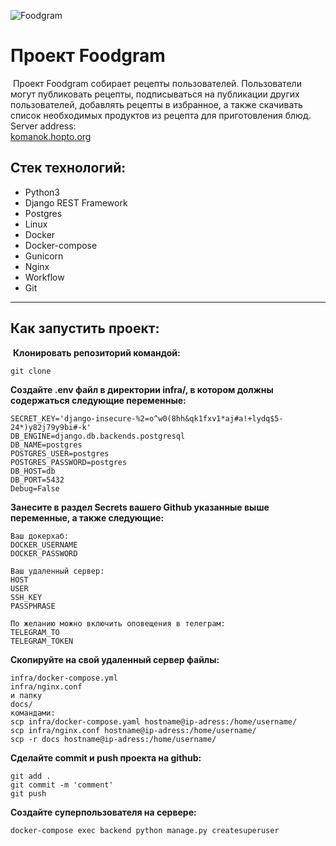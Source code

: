 ![Foodgram](https://github.com/Komanok-dev/foodgram-project-react/actions/workflows/foodgram_workflow.yml/badge.svg)
# Проект Foodgram
​
Проект Foodgram собирает рецепты пользователей. Пользователи могут публиковать рецепты, подписываться на публикации других пользователей, добавлять рецепты в избранное, а также скачивать список необходимых продуктов из рецепта для приготовления блюд.
​
Server address:  
[komanok.hopto.org](http://komanok.hopto.org/)

## Стек технологий: 
* Python3
* Django REST Framework
* Postgres
* Linux
* Docker
* Docker-compose
* Gunicorn
* Nginx
* Workflow
* Git
---

## Как запустить проект: 
​
**Клонировать репозиторий командой:**
```
git clone
```

**Создайте .env файл в директории infra/, в котором должны содержаться следующие переменные:**
```
SECRET_KEY='django-insecure-%2=o^w0(8hh&qk1fxv1*aj#a!+lydq$5-24*)y82j79y9bi#-k'
DB_ENGINE=django.db.backends.postgresql
DB_NAME=postgres
POSTGRES_USER=postgres
POSTGRES_PASSWORD=postgres
DB_HOST=db
DB_PORT=5432
Debug=False
```

**Занесите в раздел Secrets вашего Github указанные выше переменные, а также следующие:**
```
Ваш докерхаб:
DOCKER_USERNAME
DOCKER_PASSWORD

Ваш удаленный сервер:
HOST
USER
SSH_KEY
PASSPHRASE

По желанию можно включить оповещения в телеграм:
TELEGRAM_TO
TELEGRAM_TOKEN
```

**Cкопируйте на свой удаленный сервер файлы:**
```
infra/docker-compose.yml
infra/nginx.conf
и папку
docs/
командами:
scp infra/docker-compose.yaml hostname@ip-adress:/home/username/
scp infra/nginx.conf hostname@ip-adress:/home/username/
scp -r docs hostname@ip-adress:/home/username/
```

**Сделайте commit и push проекта на github:**
```
git add .
git commit -m 'comment'
git push
```

**Cоздайте суперпользователя на сервере:**
```
docker-compose exec backend python manage.py createsuperuser
```

